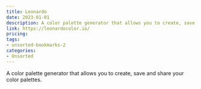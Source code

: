 ```yaml
---
title: Leonardo
date: 2023-01-01
description: A color palette generator that allows you to create, save and share your color palettes.
link: https://leonardocolor.io/
pricing: 
tags: 
- unsorted-bookmarks-2 
categories: 
- Unsorted 
---
```


A color palette generator that allows you to create, save and share your color palettes.